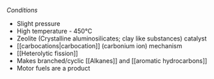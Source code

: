 *Conditions*
+ Slight pressure
+ High temperature - 450°C
+ Zeolite (Crystalline aluminosilicates; clay like substances) catalyst
+ [[carbocations|carbocation]] (carbonium ion) mechanism
+ [[Heterolytic fission]]
+ Makes branched/cyclic [[Alkanes]] and [[aromatic hydrocarbons]]
+ Motor fuels are a product